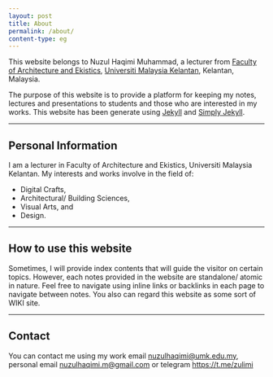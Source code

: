 ```yaml
---
layout: post
title: About
permalink: /about/
content-type: eg
---
```


This website belongs to Nuzul Haqimi Muhammad, a lecturer from [Faculty of Architecture and Ekistics](http://fae.umk.edu.my), [Universiti Malaysia Kelantan](http://umk.edu.my), Kelantan, Malaysia.

The purpose of this website is to provide a platform for keeping my notes, lectures and presentations to students and those who are interested in my works. This website has been generate using [Jekyll](https://jekyllrb.com) and [Simply Jekyll](https://simply-jekyll.netlify.app).

---

## Personal Information

I am a lecturer in Faculty of Architecture and Ekistics, Universiti Malaysia Kelantan. My interests and works involve in the field of:

- Digital Crafts,
- Architectural/ Building Sciences,
- Visual Arts, and
- Design.

---

## How to use this website

Sometimes, I will provide index contents that will guide the visitor on certain topics. However, each notes provided in the website are standalone/ atomic in nature. Feel free to navigate using inline links or backlinks in each page to navigate between notes. You also can regard this website as some sort of WIKI site.

---

## Contact

You can contact me using my work email <nuzulhaqimi@umk.edu.my>, personal email <nuzulhaqimi.m@gmail.com> or telegram https://t.me/zulimi

